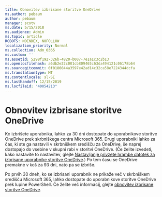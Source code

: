 ```yaml
---
title: Obnovitev izbrisane storitve OneDrive
ms.author: pebaum
author: pebaum
manager: scotv
ms.date: 5/15/2018
ms.audience: Admin
ms.topic: article
ROBOTS: NOINDEX, NOFOLLOW
localization_priority: Normal
ms.collection: Adm_O365
ms.custom: ''
ms.assetid: 5298f192-326b-4820-b007-7e1a1c3c2b13
ms.openlocfilehash: a6db2e22c001cb809465c63da494121c06178b64
ms.sourcegitcommit: 0f0186044a3597e42ad14c32ca58e7224344dcfa
ms.translationtype: MT
ms.contentlocale: sl-SI
ms.lasthandoff: 12/15/2019
ms.locfileid: "40054213"
---
```

# <a name="restore-a-deleted-onedrive"></a>Obnovitev izbrisane storitve OneDrive

Ko izbrišete uporabnika, lahko za 30 dni dostopate do uporabnikove storitve OneDrive prek skrbniškega centra Microsoft 365. Drugi uporabniki lahko za čas, ki ste ga nastavili v skrbniškem središču za OneDrive, še naprej dostopajo do vsebine v skupni rabi v storitvi OneDrive. (Če želite izvedeti, kako nastavite to nastavitev, glejte [Nastavljanje privzete hrambe datotek za izbrisane uporabnike storitve OneDrive](https://go.microsoft.com/fwlink/?linkid=874267).) Po tem času se OneDrive premakne v koš za 93 dni, nato pa se izbriše.
  
Po prvih 30 dneh, ko se izbrisani uporabnik ne prikaže več v skrbniškem središču Microsoft 365, lahko dostopate do uporabnikove storitve OneDrive prek lupine PowerShell. Če želite več informacij, glejte [obnovitev izbrisane storitve OneDrive](https://go.microsoft.com/fwlink/?linkid=874269).
  


